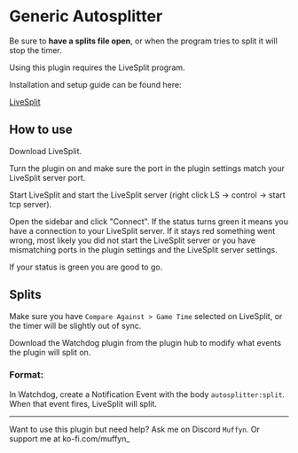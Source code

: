 # Generic Autosplitter

Be sure to **have a splits file open**, or when the program tries to split it will stop the timer.

Using this plugin requires the LiveSplit program.

Installation and setup guide can be found here:

[LiveSplit](https://livesplit.org/downloads/)

## How to use
Download LiveSplit.

Turn the plugin on and make sure the port in the plugin settings match your LiveSplit server port.

Start LiveSplit and start the LiveSplit server (right click LS -> control -> start tcp server).

Open the sidebar and click "Connect".
If the status turns green it means you have a connection to your LiveSplit server.
If it stays red something went wrong, most likely you did not start the LiveSplit server
or you have mismatching ports in the plugin settings and the LiveSplit server settings.

If your status is green you are good to go.

## Splits
Make sure you have `Compare Against > Game Time` selected on LiveSplit, or the timer will be slightly out of sync.

Download the Watchdog plugin from the plugin hub to modify what events the plugin will split on.

### Format:
In Watchdog, create a Notification Event with the body `autosplitter:split`. When that event fires, LiveSplit will split.

---

Want to use this plugin but need help? Ask me on Discord `Muffyn`. Or support me at ko-fi.com/muffyn_